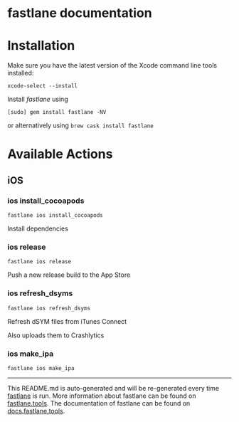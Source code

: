 fastlane documentation
================
# Installation

Make sure you have the latest version of the Xcode command line tools installed:

```
xcode-select --install
```

Install _fastlane_ using
```
[sudo] gem install fastlane -NV
```
or alternatively using `brew cask install fastlane`

# Available Actions
## iOS
### ios install_cocoapods
```
fastlane ios install_cocoapods
```
Install dependencies
### ios release
```
fastlane ios release
```
Push a new release build to the App Store
### ios refresh_dsyms
```
fastlane ios refresh_dsyms
```
Refresh dSYM files from iTunes Connect

Also uploads them to Crashlytics
### ios make_ipa
```
fastlane ios make_ipa
```


----

This README.md is auto-generated and will be re-generated every time [fastlane](https://fastlane.tools) is run.
More information about fastlane can be found on [fastlane.tools](https://fastlane.tools).
The documentation of fastlane can be found on [docs.fastlane.tools](https://docs.fastlane.tools).
